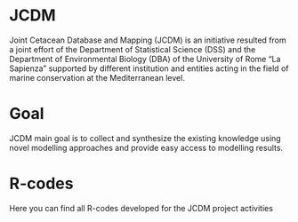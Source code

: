 # JCDM
Joint Cetacean Database and Mapping (JCDM) is an initiative resulted from a joint effort of the Department of Statistical Science (DSS) and the Department of Environmental Biology (DBA) of the University of Rome “La Sapienza” supported by different institution and entities acting in the field of marine conservation at the Mediterranean level. 

# Goal
JCDM main goal is to collect and synthesize the existing knowledge using novel modelling approaches and provide easy access to modelling results.

# R-codes
Here you can find all R-codes developed for the JCDM project activities
